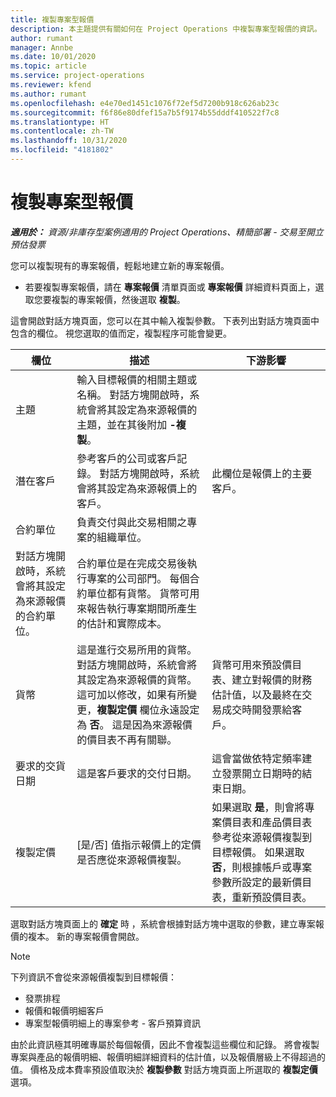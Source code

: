 ```yaml
---
title: 複製專案型報價
description: 本主題提供有關如何在 Project Operations 中複製專案型報價的資訊。
author: rumant
manager: Annbe
ms.date: 10/01/2020
ms.topic: article
ms.service: project-operations
ms.reviewer: kfend
ms.author: rumant
ms.openlocfilehash: e4e70ed1451c1076f72ef5d7200b918c626ab23c
ms.sourcegitcommit: f6f86e80dfef15a7b5f9174b55dddf410522f7c8
ms.translationtype: HT
ms.contentlocale: zh-TW
ms.lasthandoff: 10/31/2020
ms.locfileid: "4181802"
---
```

# <a name="copy-project-based-quotes"></a>複製專案型報價

_**適用於：** 資源/非庫存型案例適用的 Project Operations、精簡部署 - 交易至開立預估發票_

您可以複製現有的專案報價，輕鬆地建立新的專案報價。 

- 若要複製專案報價，請在 **專案報價** 清單頁面或 **專案報價** 詳細資料頁面上，選取您要複製的專案報價，然後選取 **複製**。

這會開啟對話方塊頁面，您可以在其中輸入複製參數。 下表列出對話方塊頁面中包含的欄位。 視您選取的值而定，複製程序可能會變更。

| **欄位** | **描述** | **下游影響** |
| --- | --- | --- |
| 主題 | 輸入目標報價的相關主題或名稱。 對話方塊開啟時，系統會將其設定為來源報價的主題，並在其後附加 **-複製**。 | |
| 潛在客戶 | 參考客戶的公司或客戶記錄。 對話方塊開啟時，系統會將其設定為來源報價上的客戶。 | 此欄位是報價上的主要客戶。 |
| 合約單位 | 負責交付與此交易相關之專案的組織單位。
對話方塊開啟時，系統會將其設定為來源報價的合約單位。 | 合約單位是在完成交易後執行專案的公司部門。 每個合約單位都有貨幣。 貨幣可用來報告執行專案期間所產生的估計和實際成本。 |
| 貨幣 | 這是進行交易所用的貨幣。 對話方塊開啟時，系統會將其設定為來源報價的貨幣。 這可加以修改，如果有所變更，**複製定價** 欄位永遠設定為 **否**。 這是因為來源報價的價目表不再有關聯。 | 貨幣可用來預設價目表、建立對報價的財務估計值，以及最終在交易成交時開發票給客戶。 |
| 要求的交貨日期 | 這是客戶要求的交付日期。 | 這會當做依特定頻率建立發票開立日期時的結束日期。 |
| 複製定價 | [是/否] 值指示報價上的定價是否應從來源報價複製。 | 如果選取 **是**，則會將專案價目表和產品價目表參考從來源報價複製到目標報價。 如果選取 **否**，則根據帳戶或專案參數所設定的最新價目表，重新預設價目表。 |

選取對話方塊頁面上的 **確定** 時 ，系統會根據對話方塊中選取的參數，建立專案報價的複本。 新的專案報價會開啟。 

> [!NOTE]
> 下列資訊不會從來源報價複製到目標報價：
>
> - 發票排程
> - 報價和報價明細客戶
> - 專案型報價明細上的專案參考 - 客戶預算資訊
>
>由於此資訊極其明確專屬於每個報價，因此不會複製這些欄位和記錄。 將會複製專案與產品的報價明細、報價明細詳細資料的估計值，以及報價層級上不得超過的值。 價格及成本費率預設值取決於 **複製參數** 對話方塊頁面上所選取的 **複製定價** 選項。
